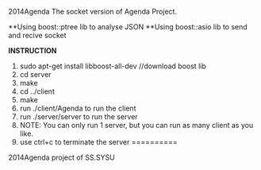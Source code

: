 2014Agenda
The socket version of Agenda Project.

**Using boost::ptree lib to analyse JSON 
**Using boost::asio lib to send and recive socket

**INSTRUCTION**
1. sudo apt-get install libboost-all-dev //download boost lib
2. cd server
3. make
4. cd ../client
5. make
6. run ./client/Agenda   to run the client
7. run ./server/server to run the server
8. NOTE: You can only run 1 server, but you can run as many client as you like.
9. use ctrl+c to terminate the server
==========

2014Agenda project of SS.SYSU
